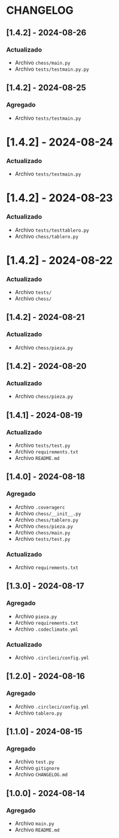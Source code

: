 # CHANGELOG

## [1.4.2] - 2024-08-26

### Actualizado
- Archivo `chess/main.py`
- Archivo `tests/testmain.py.py`

## [1.4.2] - 2024-08-25

### Agregado
- Archivo `tests/testmain.py`

# [1.4.2] - 2024-08-24

### Actualizado
- Archivo `tests/testmain.py`

# [1.4.2] - 2024-08-23

### Actualizado
- Archivo `tests/testtablero.py`
- Archivo `chess/tablero.py`

# [1.4.2] - 2024-08-22

### Actualizado
- Archivo `tests/`
- Archivo `chess/`

## [1.4.2] - 2024-08-21

### Actualizado
- Archivo `chess/pieza.py`

## [1.4.2] - 2024-08-20

### Actualizado
- Archivo `chess/pieza.py`

## [1.4.1] - 2024-08-19

### Actualizado
- Archivo `tests/test.py`
- Archivo `requirements.txt`
- Archivo `README.md`

## [1.4.0] - 2024-08-18

### Agregado
- Archivo `.coveragerc`
- Archivo `chess/__init__.py`
- Archivo `chess/tablero.py`
- Archivo `chess/pieza.py`
- Archivo `chess/main.py`
- Archivo `tests/test.py`

### Actualizado
- Archivo `requirements.txt`

## [1.3.0] - 2024-08-17

### Agregado
- Archivo `pieza.py`
- Archivo `requirements.txt`
- Archivo `.codeclimate.yml`

### Actualizado
- Archivo `.circleci/config.yml`

## [1.2.0] - 2024-08-16

### Agregado
- Archivo `.circleci/config.yml`
- Archivo `tablero.py`

## [1.1.0] - 2024-08-15

### Agregado
- Archivo `test.py`
- Archivo `gitignore`
- Archivo `CHANGELOG.md`

## [1.0.0] - 2024-08-14

### Agregado
- Archivo `main.py`
- Archivo `README.md`

